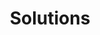 ---
title: Solutions
layout: list
slug: solutions
lastmod: 2022-10-07
menu:
    main:
        weight: 20        
        params:
            hide: true
---